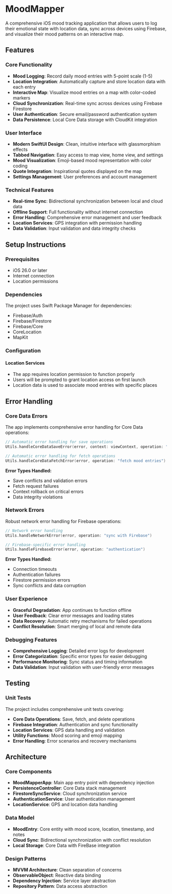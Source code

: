 # MoodMapper

A comprehensive iOS mood tracking application that allows users to log their emotional state with location data, sync across devices using Firebase, and visualize their mood patterns on an interactive map.

## Features

### Core Functionality
- **Mood Logging**: Record daily mood entries with 5-point scale (1-5)
- **Location Integration**: Automatically capture and store location data with each entry
- **Interactive Map**: Visualize mood entries on a map with color-coded markers
- **Cloud Synchronization**: Real-time sync across devices using Firebase Firestore
- **User Authentication**: Secure email/password authentication system
- **Data Persistence**: Local Core Data storage with CloudKit integration

### User Interface
- **Modern SwiftUI Design**: Clean, intuitive interface with glassmorphism effects
- **Tabbed Navigation**: Easy access to map view, home view, and settings
- **Mood Visualization**: Emoji-based mood representation with color coding
- **Quote Integration**: Inspirational quotes displayed on the map
- **Settings Management**: User preferences and account management

### Technical Features
- **Real-time Sync**: Bidirectional synchronization between local and cloud data
- **Offline Support**: Full functionality without internet connection
- **Error Handling**: Comprehensive error management and user feedback
- **Location Services**: GPS integration with permission handling
- **Data Validation**: Input validation and data integrity checks

## Setup Instructions

### Prerequisites
- iOS 26.0 or later
- Internet connection
- Location permissions

### Dependencies
The project uses Swift Package Manager for dependencies:
- Firebase/Auth
- Firebase/Firestore
- Firebase/Core
- CoreLocation
- MapKit

### Configuration

#### Location Services
- The app requires location permission to function properly
- Users will be prompted to grant location access on first launch
- Location data is used to associate mood entries with specific places

## Error Handling

### Core Data Errors
The app implements comprehensive error handling for Core Data operations:

```swift
// Automatic error handling for save operations
Utils.handleCoreDataSaveError(error, context: viewContext, operation: "save mood entry")

// Automatic error handling for fetch operations
Utils.handleCoreDataFetchError(error, operation: "fetch mood entries")
```

**Error Types Handled:**
- Save conflicts and validation errors
- Fetch request failures
- Context rollback on critical errors
- Data integrity violations

### Network Errors
Robust network error handling for Firebase operations:

```swift
// Network error handling
Utils.handleNetworkError(error, operation: "sync with Firebase")

// Firebase-specific error handling
Utils.handleFirebaseError(error, operation: "authentication")
```

**Error Types Handled:**
- Connection timeouts
- Authentication failures
- Firestore permission errors
- Sync conflicts and data corruption

### User Experience
- **Graceful Degradation**: App continues to function offline
- **User Feedback**: Clear error messages and loading states
- **Data Recovery**: Automatic retry mechanisms for failed operations
- **Conflict Resolution**: Smart merging of local and remote data

### Debugging Features
- **Comprehensive Logging**: Detailed error logs for development
- **Error Categorization**: Specific error types for easier debugging
- **Performance Monitoring**: Sync status and timing information
- **Data Validation**: Input validation with user-friendly error messages

## Testing

### Unit Tests
The project includes comprehensive unit tests covering:

- **Core Data Operations**: Save, fetch, and delete operations
- **Firebase Integration**: Authentication and sync functionality
- **Location Services**: GPS data handling and validation
- **Utility Functions**: Mood scoring and emoji mapping
- **Error Handling**: Error scenarios and recovery mechanisms

## Architecture

### Core Components
- **MoodMapperApp**: Main app entry point with dependency injection
- **PersistenceController**: Core Data stack management
- **FirestoreSyncService**: Cloud synchronization service
- **AuthenticationService**: User authentication management
- **LocationService**: GPS and location data handling

### Data Model
- **MoodEntry**: Core entity with mood score, location, timestamp, and notes
- **Cloud Sync**: Bidirectional synchronization with conflict resolution
- **Local Storage**: Core Data with FireBase integration

### Design Patterns
- **MVVM Architecture**: Clean separation of concerns
- **ObservableObject**: Reactive data binding
- **Dependency Injection**: Service layer abstraction
- **Repository Pattern**: Data access abstraction
